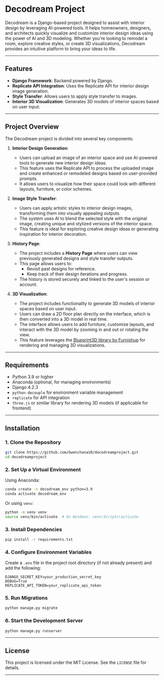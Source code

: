 # Decodream Project

Decodream is a Django-based project designed to assist with interior design by leveraging AI-powered tools. It helps homeowners, designers, and architects quickly visualize and customize interior design ideas using the power of AI and 3D modeling. Whether you're looking to remodel a room, explore creative styles, or create 3D visualizations, Decodream provides an intuitive platform to bring your ideas to life.

---

## Features
- **Django Framework**: Backend powered by Django.
- **Replicate API Integration**: Uses the Replicate API for interior design image generation.
- **Style Transfer**: Allows users to apply style transfer to images.
- **Interior 3D Visualization**: Generates 3D models of interior spaces based on user input.

---

## Project Overview
The Decodream project is divided into several key components:
1. **Interior Design Generation**:
   - Users can upload an image of an interior space and use AI-powered tools to generate new interior design ideas.
   - This feature uses the Replicate API to process the uploaded image and create enhanced or remodeled designs based on user-provided prompts.
   - It allows users to visualize how their space could look with different layouts, furniture, or color schemes.

2. **Image Style Transfer**:
   - Users can apply artistic styles to interior design images, transforming them into visually appealing outputs.
   - The system uses AI to blend the selected style with the original image, creating unique and stylized versions of the interior space.
   - This feature is ideal for exploring creative design ideas or generating inspiration for interior decoration.

3. **History Page**:
   - The project includes a **History Page** where users can view previously generated designs and style transfer outputs.
   - This page allows users to:
     - Revisit past designs for reference.
     - Keep track of their design iterations and progress.
   - The history is stored securely and linked to the user's session or account.

4. **3D Visualization**:
   - The project includes functionality to generate 3D models of interior spaces based on user input.
   - Users can draw a 2D floor plan directly on the interface, which is then converted into a 3D model in real time.
   - The interface allows users to add furniture, customize layouts, and interact with the 3D model by zooming in and out or rotating the view.
   - This feature leverages the [Blueprint3D library by Furnishup](https://github.com/furnishup/blueprint3d) for rendering and managing 3D visualizations.
---

## Requirements
- Python 3.9 or higher
- Anaconda (optional, for managing environments)
- Django 4.2.3
- `python-decouple` for environment variable management
- `replicate` for API integration
- `three.js` or similar library for rendering 3D models (if applicable for frontend)

---

## Installation

### 1. Clone the Repository
```bash
git clone https://github.com/Gwenchana10/decodreamproject.git
cd decodreamproject
```
### 2. Set Up a Virtual Environment
Using Anaconda:
```bash
conda create -n decodream_env python=3.9
conda activate decodream_env
```

Or using `venv`:
```bash
python -m venv venv
source venv/bin/activate  # On Windows: venv\Scripts\activate
```

### 3. Install Dependencies
```bash
pip install -r requirements.txt
```

### 4. Configure Environment Variables
Create a `.env` file in the project root directory (if not already present) and add the following:
```properties
DJANGO_SECRET_KEY=your_production_secret_key
DEBUG=True
REPLICATE_API_TOKEN=your_replicate_api_token
```

### 5. Run Migrations
```bash
python manage.py migrate
```

### 6. Start the Development Server
```bash
python manage.py runserver
```

---



## License
This project is licensed under the MIT License. See the `LICENSE` file for details.

---

